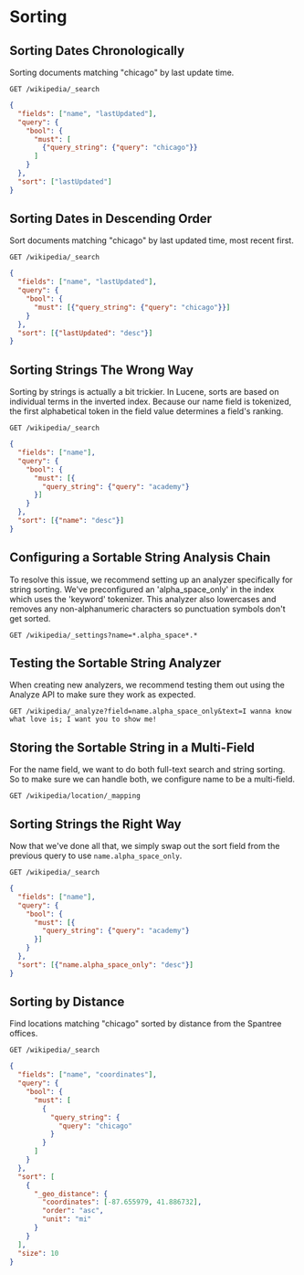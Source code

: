 # Sorting

## Sorting Dates Chronologically

Sorting documents matching "chicago" by last update time.

`GET /wikipedia/_search`

```json
{
  "fields": ["name", "lastUpdated"],
  "query": {
    "bool": {
      "must": [
        {"query_string": {"query": "chicago"}}
      ]
    }
  },
  "sort": ["lastUpdated"]
}
```
## Sorting Dates in Descending Order

Sort documents matching "chicago" by last updated time, most recent first.

`GET /wikipedia/_search`

```json
{
  "fields": ["name", "lastUpdated"],
  "query": {
    "bool": {
      "must": [{"query_string": {"query": "chicago"}}]
    }
  },
  "sort": [{"lastUpdated": "desc"}]
}
```
## Sorting Strings The Wrong Way

Sorting by strings is actually a bit trickier. In Lucene, sorts are based on individual terms in the inverted index. 
Because our name field is tokenized, the first alphabetical token in the field value determines a field's ranking.

`GET /wikipedia/_search`

```json
{
  "fields": ["name"],
  "query": {
    "bool": {
      "must": [{
        "query_string": {"query": "academy"}
      }]
    }
  },
  "sort": [{"name": "desc"}]
}
```

## Configuring a Sortable String Analysis Chain

To resolve this issue, we recommend setting up an analyzer specifically for string sorting. We've preconfigured an 
'alpha_space_only' in the index which uses the 'keyword' tokenizer. This analyzer also lowercases and removes any 
non-alphanumeric characters so punctuation symbols don't get sorted.

`GET /wikipedia/_settings?name=*.alpha_space*.*`

## Testing the Sortable String Analyzer

When creating new analyzers, we recommend testing them out using the Analyze API to make sure they work as expected.

`GET /wikipedia/_analyze?field=name.alpha_space_only&text=I wanna know what love is; I want you to show me!`

## Storing the Sortable String in a Multi-Field

For the name field, we want to do both full-text search and string sorting. So to make sure we can handle both, we 
configure name to be a multi-field.

`GET /wikipedia/location/_mapping`

## Sorting Strings the Right Way

Now that we've done all that, we simply swap out the sort field from the previous query to use `name.alpha_space_only`.

`GET /wikipedia/_search`

```json
{
  "fields": ["name"],
  "query": {
    "bool": {
      "must": [{
        "query_string": {"query": "academy"}
      }]
    }
  },
  "sort": [{"name.alpha_space_only": "desc"}]
}
```

## Sorting by Distance

Find locations matching "chicago" sorted by distance from the Spantree offices.

`GET /wikipedia/_search`

```json
{
  "fields": ["name", "coordinates"],
  "query": {
    "bool": {
      "must": [
        {
          "query_string": {
            "query": "chicago"
          }
        }
      ]
    }
  },
  "sort": [
    {
      "_geo_distance": {
        "coordinates": [-87.655979, 41.886732],
        "order": "asc",
        "unit": "mi"
      }
    }
  ],
  "size": 10
}
```

